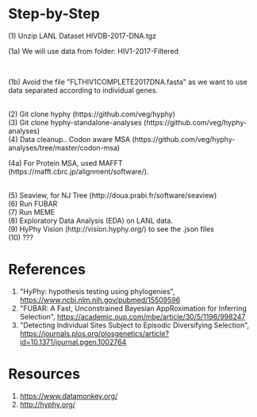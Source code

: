 
# Step-by-Step

(1) Unzip LANL Dataset HIVDB-2017-DNA.tgz <br>
<p class="tab"> (1a) We will use data from folder: HIV1-2017-Filtered </p> <br>
<p class="tab"> (1b) Avoid the file "FLTHIV1COMPLETE2017DNA.fasta" as we want to use data separated according to individual genes. </p> <br>
(2) Git clone hyphy (https://github.com/veg/hyphy) <br>
(3) Git clone hyphy-standalone-analyses (https://github.com/veg/hyphy-analyses) <br>
(4) Data cleanup.. Codon aware MSA (https://github.com/veg/hyphy-analyses/tree/master/codon-msa) <br>
<p class="tab"> (4a) For Protein MSA, used MAFFT (https://mafft.cbrc.jp/alignment/software/). </p> <br>
(5) Seaview, for NJ Tree (http://doua.prabi.fr/software/seaview) <br>
(6) Run FUBAR <br>
(7) Run MEME <br>
(8) Exploratory Data Analysis (EDA) on LANL data. <br>
(9) HyPhy Vision (http://vision.hyphy.org/) to see the .json files <br>
(10) ??? <br>

# References
1. "HyPhy: hypothesis testing using phylogenies", https://www.ncbi.nlm.nih.gov/pubmed/15509596 <br>
2. "FUBAR: A Fast, Unconstrained Bayesian AppRoximation for Inferring Selection", https://academic.oup.com/mbe/article/30/5/1196/998247 <br>
3. "Detecting Individual Sites Subject to Episodic Diversifying Selection", https://journals.plos.org/plosgenetics/article?id=10.1371/journal.pgen.1002764 <br>

# Resources
1. https://www.datamonkey.org/ <br>
2. http://hyphy.org/<br>
